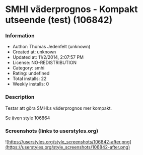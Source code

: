 # SMHI väderprognos - Kompakt utseende (test) (106842)

### Information
- Author: Thomas Jedenfelt (unknown)
- Created at: unknown
- Updated at: 11/2/2014, 2:07:57 PM
- License: NO-REDISTRIBUTION
- Category: smhi
- Rating: undefined
- Total installs: 22
- Weekly installs: 0


### Description
Testar att göra SMHI:s väderprognos mer kompakt.

Se även
style 106864


### Screenshots (links to userstyles.org)
![https://userstyles.org/style_screenshots/106842-after.png](https://userstyles.org/style_screenshots/106842-after.png)


